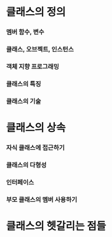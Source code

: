 # 클래스의 정의
### 멤버 함수, 변수
### 클래스, 오브젝트, 인스턴스
### 객체 지향 프로그래밍
### 클래스의 특징
### 클래스의 기술

# 클래스의 상속
### 자식 클래스에 접근하기
### 클래스의 다형성
### 인터페이스 
### 부모 클래스의 멤버 사용하기

# 클래스의 헷갈리는 점들
